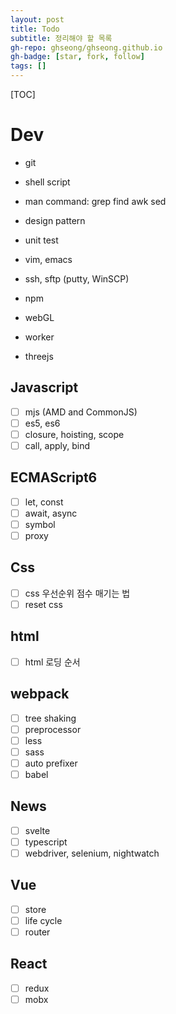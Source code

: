 ```yaml
---
layout: post
title: Todo
subtitle: 정리해야 할 목록
gh-repo: ghseong/ghseong.github.io
gh-badge: [star, fork, follow]
tags: []
---
```

[TOC]

# Dev
- git
- shell script
- man command: grep find awk sed
- design pattern
- unit test
- vim, emacs
- ssh, sftp (putty, WinSCP)
- npm

- webGL
- worker
- threejs
## Javascript
 - [ ] mjs (AMD and CommonJS)
 - [ ] es5, es6
 - [ ] closure, hoisting, scope
 - [ ] call, apply, bind

 ## ECMAScript6
 - [ ] let, const
 - [ ] await, async
 - [ ] symbol
 - [ ] proxy

## Css
 - [ ] css 우선순위 점수 매기는 법
 - [ ] reset css

## html
 - [ ] html 로딩 순서

## webpack
 - [ ] tree shaking
 - [ ] preprocessor
 - [ ] less
 - [ ] sass
 - [ ] auto prefixer
 - [ ] babel

## News
 - [ ] svelte
 - [ ] typescript
 - [ ] webdriver, selenium, nightwatch

## Vue
 - [ ] store
 - [ ] life cycle
 - [ ] router

## React
 - [ ] redux
 - [ ] mobx